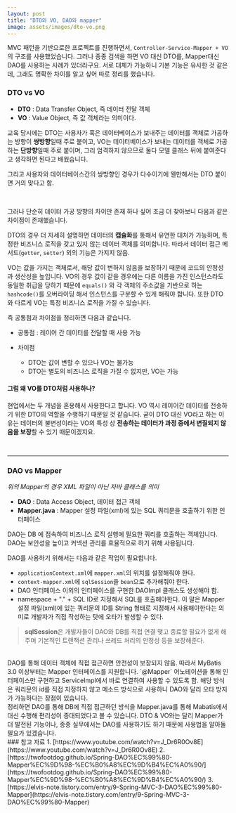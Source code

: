 ```yaml
---
layout: post
title: "DTO와 VO, DAO와 mapper"
image: assets/images/dto-vo.png
---
```


MVC 패턴을 기반으로한 프로젝트를 진행하면서, `Controller-Service-Mapper + VO` 의 구조를 사용했었습니다. 그러나 종종 검색을 하면 VO 대신 DTO를, Mapper대신 DAO를 사용하는 사례가 있더라구요. 서로 대체가 가능하니 기본 기능은 유사한 것 같은데, 그래도 명확한 차이를 알고 싶어 따로 정리를 했습니다.

### DTO vs VO

- **DTO** : Data Transfer Object, 즉 데이터 전달 객체
- **VO** : Value Object, 즉 값 객체라는 의미이다.

교육 당시에는 DTO는 사용자가 혹은 데이터베이스가 보내주는 데이터를 객체로 가공하는 방향이 **쌍방향**일때 주로 붙이고,
VO는 데이터베이스가 보내는 데이터를 객체로 가공하는 **단방향**일때 주로 붙이며, 그리 엄격하지 않으므로 둘다 모델 클래스 뒤에 붙여준다고 생각하면 된다고 배웠습니다.

그리고 사용자와 데이터베이스간의 쌍방향인 경우가 다수이기에 웬만해서는 DTO 붙이면 거의 맞다고 함.

<br>

그러나 단순히 데이터 가공 방향의 차이만 존재 하나 싶어 조금 더 찾아보니 다음과 같은 차이점이 존재했습니다.

DTO의 경우 더 자세히 설명하면 데이터의 **캡슐화**를 통해서 유연한 대처가 가능하며, 특정한 비즈니스 로직을 갖고 있지 않는 데이터 객체를 의미합니다. 따라서 데이터 접근 메서드(`getter`, `setter`) 외의 기능은 가지지 않음.

VO는 값을 가지는 객체로서, 해당 값이 변하지 않음을 보장하기 때문에 코드의 안정성과 생산성을 높입니다. VO의 경우 값이 같을 경우에는 다른 이름을 가진 인스턴스라도 동일한 취급을 당하기 때문에 `equals()` 와 각 객체의 주소값을 기반으로 하는 `hashcode()`를 오버라이딩 해서 인스턴스를 구분할 수 있게 해줘야 합니다. 또한 DTO와 다르게 VO는 특정 비즈니스 로직을 가질 수 있습니다.

즉 공통점과 차이점을 정리하면 다음과 같습니다.

- 공통점 : 레이어 간 데이터를 전달할 때 사용 가능

- 차이점
  - DTO는 값이 변할 수 있으나 VO는 불가능
  - DTO는 별도의 비즈니스 로직을 가질 수 없지만, VO는 가능

#### 그럼 왜 VO를 DTO처럼 사용하나?

현업에서는 두 개념을 혼용해서 사용한다고 합니다. VO 역시 레이어간 데이터를 전송하기 위한 DTO의 역할을 수행하기 때문일 것 같습니다. 굳이 DTO 대신 VO라고 하는 이유는 데이터의 불변성이라는 VO의 특성 상 **전송하는 데이터가 과정 중에서 변질되지 않음을 보장**할 수 있기 때문이겠지요.

<br>

---

### DAO vs Mapper

_위의 Mapper의 경우 XML 파일이 아닌 자바 클래스를 의미_

- **DAO** : Data Access Object, 데이터 접근 객체
- **Mapper.java** : Mapper 설정 파일(xml)에 있는 SQL 쿼리문을 호출하기 위한 인터페이스

DAO는 DB 에 접속하여 비즈니스 로직 실행에 필요한 쿼리를 호출하는 객체입니다. DAO는 보안성을 높이고 커넥션 관리를 효율적으로 하기 위해 사용됩니다.

DAO를 사용하기 위해서는 다음과 같은 작업이 필요합니다.

- `applicationContext.xml`에 `mapper.xml`의 위치를 설정해줘야 한다.
- `context-mapper.xml`에 `sqlSession`을 `bean`으로 추가해줘야 한다.
- DAO 인터페이스 이외의 인터페이스를 구현한 DAOImpl 클래스도 생성해야 함.
- namespace + "." + SQL ID로 지정해서 SQL를 호출해야한다. 이 말은 Mapper 설정 파일(xml)에 있는 쿼리문의 ID를 String 형태로 지정해서 사용해야한다는 의미로 개발자가 직접 작성하는 탓에 오타가 발생할 수 있다.

> **sqlSession**은 개발자들이 DAO와 DB를 직접 연결 맺고 종료할 필요가 없게 해주며 기본적인 트랜잭션 관리나 쓰레드 처리의 안정성 등을 보장해준다.

<br>
DAO를 통해 데이터 객체에 직접 접근하면 안전성이 보장되지 않음. 따라서 MyBatis 3.0 이상부터는 Mapper 인터페이스를 지원합니다. `@Mapper` 어노테이션을 통해 인터페이스만 구현하고 ServiceImpl에서 바로 연결하여 사용할 수 있도록 함. 해당 방식은 쿼리문의 id를 직접 지정하지 않고 메소드 방식으로 사용하니 DAO와 달리 오타 방지가 가능하다는 장점이 있습니다.

<br>
정리하면 DAO를 통해 DB에 직접 접근하던 방식을 Mapper.java를 통해 Mabatis에서 대신 수행해 편리성이 증대되었다고 볼 수 있습니다. DTO & VO와는 달리 Mapper가 더 발전된 기능이나, 종종 실무에서는 DAO를 사용하기도 하기 때문에 사용법을 알아둘 필요가 있겠습니다.

<br>
### 참고 자료
1. [https://www.youtube.com/watch?v=J_Dr6R0Ov8E](https://www.youtube.com/watch?v=J_Dr6R0Ov8E)
2. [https://twofootdog.github.io/Spring-DAO%EC%99%80-Mapper%EC%9D%98-%EC%B0%A8%EC%9D%B4%EC%A0%90/](https://twofootdog.github.io/Spring-DAO%EC%99%80-Mapper%EC%9D%98-%EC%B0%A8%EC%9D%B4%EC%A0%90/)
3. [https://elvis-note.tistory.com/entry/9-Spring-MVC-3-DAO%EC%99%80-Mapper](https://elvis-note.tistory.com/entry/9-Spring-MVC-3-DAO%EC%99%80-Mapper)
